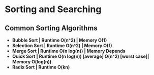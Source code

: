 # Sorting and Searching

## Common Sorting Algorithms
+ **Bubble Sort  | Runtime O(n^2) | Memory O(1)**
+ **Selection Sort | Runtime O(n^2) | Memory O(1)**
+ **Merge Sort | Runtime O(n log(n)) | Memory Depends**
+ **Quick Sort | Runtime O(n log(n)) [average] O(n^2) [worst case]| Memory O(log(n))**
+ **Radix Sort | Runtime O(kn)**
